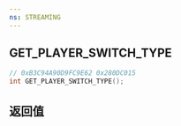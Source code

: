 ```yaml
---
ns: STREAMING
---
```

## GET_PLAYER_SWITCH_TYPE

```c
// 0xB3C94A90D9FC9E62 0x280DC015
int GET_PLAYER_SWITCH_TYPE();
```


## 返回值

